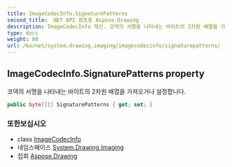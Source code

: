 ```yaml
---
title: ImageCodecInfo.SignaturePatterns
second_title: .NET API 참조용 Aspose.Drawing
description: ImageCodecInfo 재산. 코덱의 서명을 나타내는 바이트의 2차원 배열을 가져오거나 설정합니다.
type: docs
weight: 80
url: /ko/net/system.drawing.imaging/imagecodecinfo/signaturepatterns/
---
```

## ImageCodecInfo.SignaturePatterns property

코덱의 서명을 나타내는 바이트의 2차원 배열을 가져오거나 설정합니다.

```csharp
public byte[][] SignaturePatterns { get; set; }
```

### 또한보십시오

* class [ImageCodecInfo](../)
* 네임스페이스 [System.Drawing.Imaging](../../imagecodecinfo/)
* 집회 [Aspose.Drawing](../../../)


